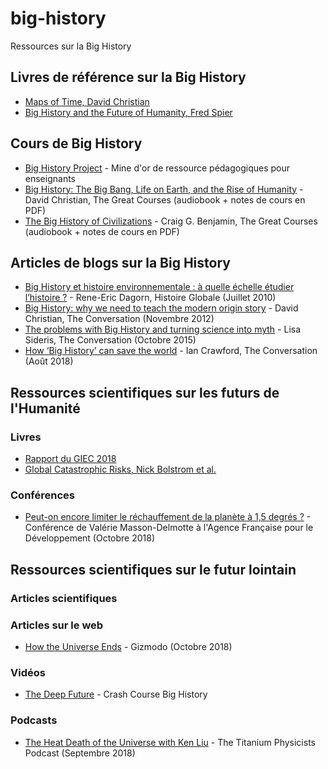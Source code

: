 # big-history
Ressources sur la Big History

## Livres de référence sur la Big History

- [Maps of Time, David Christian](https://www.ucpress.edu/book/9780520271449/maps-of-time)
- [Big History and the Future of Humanity, Fred Spier](https://www.wiley.com/en-us/Big+History+and+the+Future+of+Humanity-p-9781444334210)

## Cours de Big History

- [Big History Project](https://school.bighistoryproject.com/bhplive) - Mine d'or de ressource pédagogiques pour enseignants
- [Big History: The Big Bang, Life on Earth, and the Rise of Humanity](https://www.audible.fr/pd/Big-History-The-Big-Bang-Life-on-Earth-and-the-Rise-of-Humanity-Livre-Audio/B00DB4N9AA) -  David Christian, The Great Courses (audiobook + notes de cours en PDF)
- [The Big History of Civilizations](https://www.audible.fr/pd/The-Big-History-of-Civilizations-Livre-Audio/B01N56PARI) -  Craig G. Benjamin, The Great Courses (audiobook + notes de cours en PDF)

## Articles de blogs sur la Big History

- [Big History et histoire environnementale : à quelle échelle étudier l’histoire ?](http://blogs.histoireglobale.com/big-history-et-histoire-environnementale-a-quelle-echelle-etudier-lhistoire_474) - Rene-Eric Dagorn, Histoire Globale (Juillet 2010)
- [Big History: why we need to teach the modern origin story](https://theconversation.com/big-history-why-we-need-to-teach-the-modern-origin-story-10405) - David Christian, The Conversation (Novembre 2012)
- [The problems with Big History and turning science into myth](http://theconversation.com/the-problems-with-big-history-and-turning-science-into-myth-48225) - Lisa Sideris, The Conversation (Octobre 2015)
- [How ‘Big History’ can save the world](http://theconversation.com/how-big-history-can-save-the-world-100815) - Ian Crawford, The Conversation (Août 2018)

## Ressources scientifiques sur les futurs de l'Humanité

### Livres

- [Rapport du GIEC 2018](http://www.ipcc.ch/report/sr15/)
- [Global Catastrophic Risks, Nick Bolstrom et al.](https://global.oup.com/academic/product/global-catastrophic-risks-9780199606504?cc=fr&lang=en&)

### Conférences

- [Peut-on encore limiter le réchauffement de la planète à 1,5 degrés ?](https://vimeo.com/295986064) - Conférence de Valérie Masson-Delmotte à l'Agence Française pour le Développement (Octobre 2018)

## Ressources scientifiques sur le futur lointain

### Articles scientifiques

### Articles sur le web

- [How the Universe Ends](https://gizmodo.com/how-the-universe-ends-1829694851?fbclid=IwAR0Spz-1ccOEFrdncVxh55zEYBhb--tsc5Z4sJegXsLyKqPtj_tmbFNI0LA) - Gizmodo (Octobre 2018)

### Vidéos

- [The Deep Future](https://youtu.be/kq1HUTLtNW4) - Crash Course Big History

### Podcasts

- [The Heat Death of the Universe with Ken Liu](http://titaniumphysicists.brachiolopemedia.com/2018/09/09/episode-78-the-heat-death-of-the-universe-with-ken-liu/) - The Titanium Physicists Podcast (Septembre 2018) 
